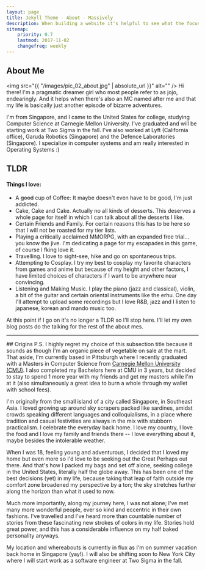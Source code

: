 ```yaml
---
layout: page
title: Jekyll Theme - About - Massively
description: When building a website it's helpful to see what the focus of your site is. This page is an example of how to show a website's focus.
sitemap:
    priority: 0.7
    lastmod: 2017-11-02
    changefreq: weekly
---
```

## About Me 


<span class="image left"><img src="{{ "/images/pic_02_about.jpg" | absolute_url }}" alt="" /></span>
Hi there! I'm a pragmatic dreamer girl who most people refer to as jojo, endearingly. And it helps when there's also an MC named after me and that my life is basically just another episode of bizarre adventures.

I'm from Singapore, and I came to the United States for college, studying Computer Science at Carnegie Mellon University. I've graduated and will be starting work at Two Sigma in the fall. I've also worked at Lyft (California office), Garuda Robotics (Singapore) and the Defence Laboratories (Singapore). I specialize in computer systems and am really interested in Operating Systems :)

## TLDR
<h4>Things I love:</h4>
<ul>
  <li>A <strike>good</strike> cup of Coffee: It maybe doesn't even have to be good, I'm just addicted.</li>
  <li>Cake, Cake and Cake. Actually no all kinds of desserts. This deserves a whole page for itself in which I can talk about all the desserts I like.</li>
  <li>Certain Friends and Family. For certain reasons this has to be here so that I will not be roasted for my tier lists.</li>
  <li>Playing a critically acclaimed MMORPG, with an expanded free trial... you know the jive. I'm dedicating a page for my escapades in this game, of course I fking love it. </li>
  <li>Travelling. I love to sight-see, hike and go on spontaneous trips. </li>
  <li>Attempting to Cosplay. I try my best to cosplay my favorite characters from games and anime but because of my height and other factors, I have limited choices of characters if I want to be anywhere near convincing.</li>
  <li>Listening and Making Music. I play the piano (jazz and classical), violin, a bit of the guitar and certain oriental instruments like the erhu. One day I'll attempt to upload some recordings but I love R&B, jazz and I listen to japanese, korean and mando music too. </li>
</ul>

At this point if I go on it's no longer a TLDR so I'll stop here. I'll let my own blog posts do the talking for the rest of the about mes. 

<hr/>
## Origins
P.S. I highly regret my choice of this subsection title because it sounds as though I'm an organic piece of vegetable on sale at the mart. That aside, I'm currently based in Pittsburgh where I recently graduated with a Masters in Computer Science from <a href="//cs.cmu.edu">Carnegie Mellon University (CMU)</a>. I also completed my Bachelors here at CMU in 3 years, but decided to stay to spend 1 more year with my friends and get my masters while I'm at it (also simultaneously a great idea to burn a whole through my wallet with school fees). 

I'm originally from the small island of a city called Singapore, in Southeast Asia. I loved growing up around sky scrapers packed like sardines, amidst crowds speaking different languages and colloquialisms, in a place where tradition and casual festivities are always in the mix with stubborn practicalism. I celebrate the everyday back home. I love my country, I love the food and I love my family and friends there -- I love everything about it, maybe besides the intolerable weather. 

When I was 18, feeling young and adventurous, I decided that I loved my home but even more so I'd love to be seeking out the Great Perhaps out there. And that's how I packed my bags and set off alone, seeking college in the United States, literally half the globe away. This has been one of the best decisions (yet) in my life, because taking that leap of faith outside my comfort zone broadened my perspective by a ton; the sky stretches further along the horizon than what it used to now. 

Much more importantly, along my journey here, I was not alone; I've met many more wonderful people, ever so kind and eccentric in their own fashions. I've travelled and I've heard more than countable number of stories from these fascinating new strokes of colors in my life. Stories hold great power, and this has a considerable influence on my half baked personality anyways. 

My location and whereabouts is currently in flux as I'm on summer vacation back home in Singapore (yay!). I will also be shifting soon to New York City where I will start work as a software engineer at Two Sigma in the fall. 
